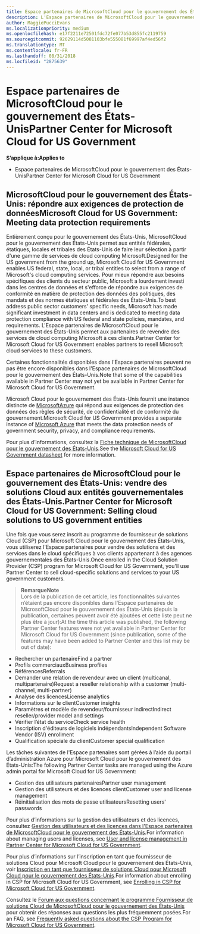 ```yaml
---
title: Espace partenaires de MicrosoftCloud pour le gouvernement des États-Unis | Espace partenaires de MicrosoftCloud pour le gouvernement des États-Unis
description: L'Espace partenaires de MicrosoftCloud pour le gouvernement des États-Unis est le portail d’entreprise des partenaires Microsoft qui souhaitent proposer des solutions Microsoft Cloud aux clients travaillant avec des agences gouvernementales des États-Unis.
author: MaggiePucciEvans
ms.localizationpriority: medium
ms.openlocfilehash: e17f2211e72501fdc72fe077b53d855fc2119759
ms.sourcegitcommit: 92629114d5081103bfe555081f69997af4ed56f2
ms.translationtype: MT
ms.contentlocale: fr-FR
ms.lasthandoff: 08/31/2018
ms.locfileid: "2875639"
---
```

# <a name="partner-center-for-microsoft-cloud-for-us-government"></a><span data-ttu-id="29ac2-103">Espace partenaires de MicrosoftCloud pour le gouvernement des États-Unis</span><span class="sxs-lookup"><span data-stu-id="29ac2-103">Partner Center for Microsoft Cloud for US Government</span></span>

**<span data-ttu-id="29ac2-104">S’applique à:</span><span class="sxs-lookup"><span data-stu-id="29ac2-104">Applies to</span></span>**

-  <span data-ttu-id="29ac2-105">Espace partenaires de MicrosoftCloud pour le gouvernement des États-Unis</span><span class="sxs-lookup"><span data-stu-id="29ac2-105">Partner Center for Microsoft Cloud for US Government</span></span>

## <a name="microsoft-cloud-for-us-government-meeting-data-protection-requirements"></a><span data-ttu-id="29ac2-106">MicrosoftCloud pour le gouvernement des États-Unis: répondre aux exigences de protection de données</span><span class="sxs-lookup"><span data-stu-id="29ac2-106">Microsoft Cloud for US Government: Meeting data protection requirements</span></span> 

<span data-ttu-id="29ac2-107">Entièrement conçu pour le gouvernement des États-Unis, MicrosoftCloud pour le gouvernement des États-Unis permet aux entités fédérales, étatiques, locales et tribales des États-Unis de faire leur sélection à partir d'une gamme de services de cloud computing Microsoft.</span><span class="sxs-lookup"><span data-stu-id="29ac2-107">Designed for the US government from the ground up, Microsoft Cloud for US Government enables US federal, state, local, or tribal entities to select from a range of Microsoft's cloud computing services.</span></span> <span data-ttu-id="29ac2-108">Pour mieux répondre aux besoins spécifiques des clients du secteur public, Microsoft a lourdement investi dans les centres de données et s'efforce de répondre aux exigences de conformité en matière de protection des données des politiques, des mandats et des normes étatiques et fédérales des États-Unis.</span><span class="sxs-lookup"><span data-stu-id="29ac2-108">To best address public sector customers’ specific needs, Microsoft has made significant investment in data centers and is dedicated to meeting data protection compliance with US federal and state policies, mandates, and requirements.</span></span> <span data-ttu-id="29ac2-109">L'Espace partenaires de MicrosoftCloud pour le gouvernement des États-Unis permet aux partenaires de revendre des services de cloud computing Microsoft à ces clients.</span><span class="sxs-lookup"><span data-stu-id="29ac2-109">Partner Center for Microsoft Cloud for US Government enables partners to resell Microsoft cloud services to these customers.</span></span>

<span data-ttu-id="29ac2-110">Certaines fonctionnalités disponibles dans l'Espace partenaires peuvent ne pas être encore disponibles dans l'Espace partenaires de MicrosoftCloud pour le gouvernement des États-Unis.</span><span class="sxs-lookup"><span data-stu-id="29ac2-110">Note that some of the capabilities available in Partner Center may not yet be available in Partner Center for Microsoft Cloud for US Government.</span></span>

<span data-ttu-id="29ac2-111">Microsoft Cloud pour le gouvernement des États-Unis fournit une instance distincte de [MicrosoftAzure](https://azure.microsoft.com/en-us/overview/clouds/government/) qui répond aux exigences de protection des données des règles de sécurité, de confidentialité et de conformité du gouvernement.</span><span class="sxs-lookup"><span data-stu-id="29ac2-111">Microsoft Cloud for US Government provides a separate instance of [Microsoft Azure](https://azure.microsoft.com/en-us/overview/clouds/government/) that meets the data protection needs of government security, privacy, and compliance requirements.</span></span> 

<span data-ttu-id="29ac2-112">Pour plus d’informations, consultez la [Fiche technique de MicrosoftCloud pour le gouvernement des États-Unis](http://download.microsoft.com/download/C/9/C/C9CA3002-DFC4-4ADA-841F-DF42AEC042FB/Microsoft_Azure_Government_Datasheet_EN_US.PDF).</span><span class="sxs-lookup"><span data-stu-id="29ac2-112">See the [Microsoft Cloud for US Government datasheet](http://download.microsoft.com/download/C/9/C/C9CA3002-DFC4-4ADA-841F-DF42AEC042FB/Microsoft_Azure_Government_Datasheet_EN_US.PDF) for more information.</span></span>

## <a name="partner-center-for-microsoft-cloud-for-us-government-selling-cloud-solutions-to-us-government-entities"></a><span data-ttu-id="29ac2-113">Espace partenaires de MicrosoftCloud pour le gouvernement des États-Unis: vendre des solutions Cloud aux entités gouvernementales des États-Unis.</span><span class="sxs-lookup"><span data-stu-id="29ac2-113">Partner Center for Microsoft Cloud for US Government: Selling cloud solutions to US government entities</span></span>

<span data-ttu-id="29ac2-114">Une fois que vous serez inscrit au programme de fournisseur de solutions Cloud (CSP) pour Microsoft Cloud pour le gouvernement des États-Unis, vous utiliserez l'Espace partenaires pour vendre des solutions et des services dans le cloud spécifiques à vos clients appartenant à des agences gouvernementales des États-Unis.</span><span class="sxs-lookup"><span data-stu-id="29ac2-114">Once enrolled in the Cloud Solution Provider (CSP) program for Microsoft Cloud for US Government, you'll use Partner Center to sell cloud-specific solutions and services to your US government customers.</span></span> 

>**<span data-ttu-id="29ac2-115">Remarque</span><span class="sxs-lookup"><span data-stu-id="29ac2-115">Note</span></span>**<br>
<span data-ttu-id="29ac2-116">Lors de la publication de cet article, les fonctionnalités suivantes n’étaient pas encore disponibles dans l'Espace partenaires de MicrosoftCloud pour le gouvernement des États-Unis (depuis la publication, certaines peuvent avoir été ajoutées et cette liste peut ne plus être à jour):</span><span class="sxs-lookup"><span data-stu-id="29ac2-116">At the time this article was published, the following Partner Center features were not yet available in Partner Center for Microsoft Cloud for US Government (since publication, some of the features may have been added to Partner Center and this list may be out of date):</span></span>

- <span data-ttu-id="29ac2-117">Rechercher un partenaire</span><span class="sxs-lookup"><span data-stu-id="29ac2-117">Find a partner</span></span>
- <span data-ttu-id="29ac2-118">Profils commerciaux</span><span class="sxs-lookup"><span data-stu-id="29ac2-118">Business profiles</span></span>
- <span data-ttu-id="29ac2-119">Références</span><span class="sxs-lookup"><span data-stu-id="29ac2-119">Referrals</span></span>
- <span data-ttu-id="29ac2-120">Demander une relation de revendeur avec un client (multicanal, multipartenaire)</span><span class="sxs-lookup"><span data-stu-id="29ac2-120">Request a reseller relationship with a customer (multi-channel, multi-partner)</span></span>
- <span data-ttu-id="29ac2-121">Analyse des licences</span><span class="sxs-lookup"><span data-stu-id="29ac2-121">License analytics</span></span>
- <span data-ttu-id="29ac2-122">Informations sur le client</span><span class="sxs-lookup"><span data-stu-id="29ac2-122">Customer insights</span></span>
- <span data-ttu-id="29ac2-123">Paramètres et modèle de revendeur/fournisseur indirect</span><span class="sxs-lookup"><span data-stu-id="29ac2-123">Indirect reseller/provider model and settings</span></span>
- <span data-ttu-id="29ac2-124">Vérifier l’état du service</span><span class="sxs-lookup"><span data-stu-id="29ac2-124">Check service health</span></span>
- <span data-ttu-id="29ac2-125">Inscription d'éditeurs de logiciels indépendants</span><span class="sxs-lookup"><span data-stu-id="29ac2-125">Independent Software Vendor (ISV) enrollment</span></span>
- <span data-ttu-id="29ac2-126">Qualification spéciale du client</span><span class="sxs-lookup"><span data-stu-id="29ac2-126">Customer special qualification</span></span>

<span data-ttu-id="29ac2-127">Les tâches suivantes de l'Espace partenaires sont gérées à l’aide du portail d’administration Azure pour Microsoft Cloud pour le gouvernement des États-Unis:</span><span class="sxs-lookup"><span data-stu-id="29ac2-127">The following Partner Center tasks are managed using the Azure admin portal for Microsoft Cloud for US Government:</span></span> 

-   <span data-ttu-id="29ac2-128">Gestion des utilisateurs partenaires</span><span class="sxs-lookup"><span data-stu-id="29ac2-128">Partner user management</span></span>
-   <span data-ttu-id="29ac2-129">Gestion des utilisateurs et des licences client</span><span class="sxs-lookup"><span data-stu-id="29ac2-129">Customer user and license management</span></span>
-   <span data-ttu-id="29ac2-130">Réinitialisation des mots de passe utilisateurs</span><span class="sxs-lookup"><span data-stu-id="29ac2-130">Resetting users' passwords</span></span>

<span data-ttu-id="29ac2-131">Pour plus d’informations sur la gestion des utilisateurs et des licences, consultez [Gestion des utilisateurs et des licences dans l'Espace partenaires de MicrosoftCloud pour le gouvernement des États-Unis](user-management-in-partner-center-for-microsoft-us-govt-cloud.md).</span><span class="sxs-lookup"><span data-stu-id="29ac2-131">For information about managing users and licenses, see [User and license management in Partner Center for Microsoft Cloud for US Government](user-management-in-partner-center-for-microsoft-us-govt-cloud.md).</span></span>

<span data-ttu-id="29ac2-132">Pour plus d’informations sur l’inscription en tant que fournisseur de solutions Cloud pour Microsoft Cloud pour le gouvernement des États-Unis, voir [Inscription en tant que fournisseur de solutions Cloud pour Microsoft Cloud pour le gouvernement des États-Unis](enroll-in-csp-for-microsoft-us-govt-cloud.md).</span><span class="sxs-lookup"><span data-stu-id="29ac2-132">For information about enrolling in CSP for Microsoft Cloud for US Government, see [Enrolling in CSP for Microsoft Cloud for US Government](enroll-in-csp-for-microsoft-us-govt-cloud.md).</span></span>

<span data-ttu-id="29ac2-133">Consultez le [Forum aux questions concernant le programme Fournisseur de solutions Cloud de MicrosoftCloud pour le gouvernement des États-Unis](faq-for-us-govt-cloud.md) pour obtenir des réponses aux questions les plus fréquemment posées.</span><span class="sxs-lookup"><span data-stu-id="29ac2-133">For an FAQ, see [Frequently asked questions about the CSP Program for Microsoft Cloud for US Government](faq-for-us-govt-cloud.md).</span></span>